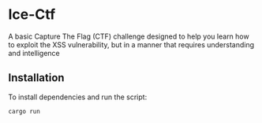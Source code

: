 # Ice-Ctf
A basic Capture The Flag (CTF) challenge designed to help you learn how to exploit the XSS vulnerability, but in a manner that requires understanding and intelligence

## Installation

To install dependencies and run the script:

```bash
cargo run
```